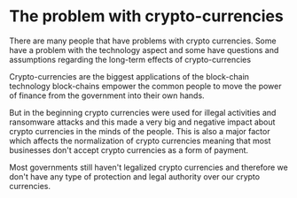 # The problem with crypto-currencies
There are many people that have problems with crypto currencies. Some have a problem with the technology aspect and some have questions and assumptions regarding the long-term effects of crypto-currencies

Crypto-currencies are the biggest applications of the block-chain technology block-chains empower the common people to move the power of finance from the government into their own hands.  

But in the beginning crypto currencies were used for illegal activities and ransomware attacks and this made a very big and negative impact about crypto currencies in the minds of the people. This is also a major factor which affects the normalization of crypto currencies meaning that most businesses don't accept crypto currencies as a form of payment.

Most governments still haven't legalized crypto currencies and therefore we don't have any type of protection and legal authority over our crypto currencies.